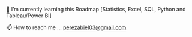 
🌱 I’m currently learning this Roadmap [Statistics, Excel, SQL, Python and Tableau/Power BI]

📫 How to reach me ... perezabiel03@gmail.com


<!---
abielperez03/abielperez03 is a ✨ special ✨ repository because its `README.md` (this file) appears on your GitHub profile.
You can click the Preview link to take a look at your changes.
--->
